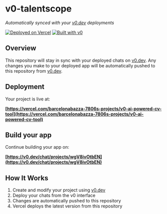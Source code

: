 # v0-talentscope

*Automatically synced with your [v0.dev](https://v0.dev) deployments*

[![Deployed on Vercel](https://img.shields.io/badge/Deployed%20on-Vercel-black?style=for-the-badge&logo=vercel)](https://vercel.com/barcelonabazza-7806s-projects/v0-ai-powered-cv-tool)
[![Built with v0](https://img.shields.io/badge/Built%20with-v0.dev-black?style=for-the-badge)](https://v0.dev/chat/projects/wgV8ivOtbEN)

## Overview

This repository will stay in sync with your deployed chats on [v0.dev](https://v0.dev).
Any changes you make to your deployed app will be automatically pushed to this repository from [v0.dev](https://v0.dev).

## Deployment

Your project is live at:

**[https://vercel.com/barcelonabazza-7806s-projects/v0-ai-powered-cv-tool](https://vercel.com/barcelonabazza-7806s-projects/v0-ai-powered-cv-tool)**

## Build your app

Continue building your app on:

**[https://v0.dev/chat/projects/wgV8ivOtbEN](https://v0.dev/chat/projects/wgV8ivOtbEN)**

## How It Works

1. Create and modify your project using [v0.dev](https://v0.dev)
2. Deploy your chats from the v0 interface
3. Changes are automatically pushed to this repository
4. Vercel deploys the latest version from this repository